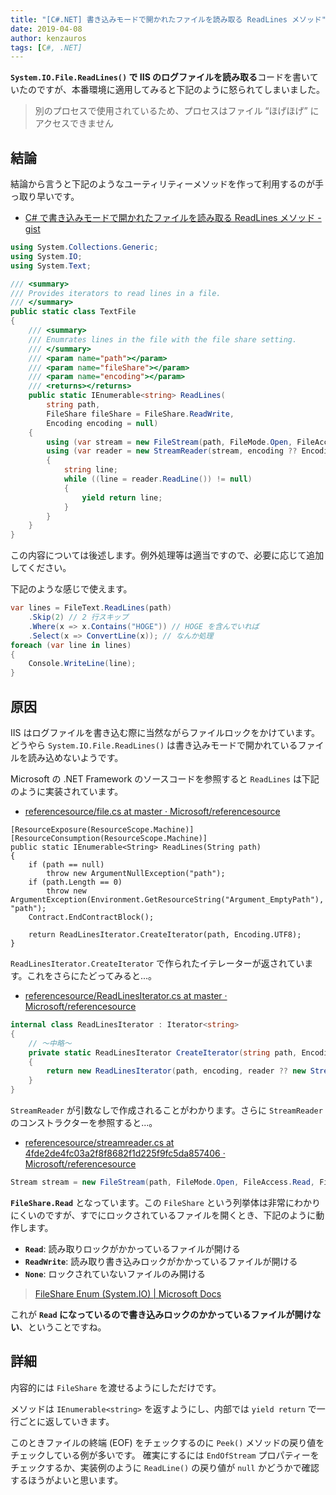 ```yaml
---
title: "[C#.NET] 書き込みモードで開かれたファイルを読み取る ReadLines メソッド"
date: 2019-04-08
author: kenzauros
tags: [C#, .NET]
---
```


**`System.IO.File.ReadLines()` で IIS のログファイルを読み取る**コードを書いていたのですが、本番環境に適用してみると下記のように怒られてしまいました。

> 別のプロセスで使用されているため、プロセスはファイル “ほげほげ” にアクセスできません

## 結論

結論から言うと下記のようなユーティリティーメソッドを作って利用するのが手っ取り早いです。

- [C# で書き込みモードで開かれたファイルを読み取る ReadLines メソッド - gist](https://gist.github.com/kenzauros/3a5345dc40cfc1deeae4d6fc631a059a)

```cs
using System.Collections.Generic;
using System.IO;
using System.Text;

/// <summary>
/// Provides iterators to read lines in a file.
/// </summary>
public static class TextFile
{
    /// <summary>
    /// Enumrates lines in the file with the file share setting.
    /// </summary>
    /// <param name="path"></param>
    /// <param name="fileShare"></param>
    /// <param name="encoding"></param>
    /// <returns></returns>
    public static IEnumerable<string> ReadLines(
        string path,
        FileShare fileShare = FileShare.ReadWrite,
        Encoding encoding = null)
    {
        using (var stream = new FileStream(path, FileMode.Open, FileAccess.Read, fileShare))
        using (var reader = new StreamReader(stream, encoding ?? Encoding.UTF8))
        {
            string line;
            while ((line = reader.ReadLine()) != null)
            {
                yield return line;
            }
        }
    }
}
```

この内容については後述します。例外処理等は適当ですので、必要に応じて追加してください。

下記のような感じで使えます。

```cs
var lines = FileText.ReadLines(path)
    .Skip(2) // 2 行スキップ
    .Where(x => x.Contains("HOGE")) // HOGE を含んでいれば
    .Select(x => ConvertLine(x)); // なんか処理
foreach (var line in lines)
{
    Console.WriteLine(line);
}
```

## 原因

IIS はログファイルを書き込む際に当然ながらファイルロックをかけています。どうやら `System.IO.File.ReadLines()` は書き込みモードで開かれているファイルを読み込めないようです。

Microsoft の .NET Framework のソースコードを参照すると `ReadLines` は下記のように実装されています。

- [referencesource/file.cs at master · Microsoft/referencesource](https://github.com/Microsoft/referencesource/blob/4fde2de4fc03a2f8f8682f1d225f9fc5da857406/mscorlib/system/io/file.cs#L1033)

```
[ResourceExposure(ResourceScope.Machine)]
[ResourceConsumption(ResourceScope.Machine)]
public static IEnumerable<String> ReadLines(String path)
{
	if (path == null)
		throw new ArgumentNullException("path");
	if (path.Length == 0)
		throw new ArgumentException(Environment.GetResourceString("Argument_EmptyPath"), "path");
	Contract.EndContractBlock();

	return ReadLinesIterator.CreateIterator(path, Encoding.UTF8);
}
```

`ReadLinesIterator.CreateIterator` で作られたイテレーターが返されています。これをさらにたどってみると...。

- [referencesource/ReadLinesIterator.cs at master · Microsoft/referencesource](https://github.com/Microsoft/referencesource/blob/master/mscorlib/system/io/ReadLinesIterator.cs)

```cs
internal class ReadLinesIterator : Iterator<string>
{
    // ～中略～
    private static ReadLinesIterator CreateIterator(string path, Encoding encoding, StreamReader reader)
    {
        return new ReadLinesIterator(path, encoding, reader ?? new StreamReader(path, encoding));
    }
}
```

`StreamReader` が引数なしで作成されることがわかります。さらに `StreamReader` のコンストラクターを参照すると...。

- [referencesource/streamreader.cs at 4fde2de4fc03a2f8f8682f1d225f9fc5da857406 · Microsoft/referencesource](https://github.com/Microsoft/referencesource/blob/4fde2de4fc03a2f8f8682f1d225f9fc5da857406/mscorlib/system/io/streamreader.cs#L240)

```cs
Stream stream = new FileStream(path, FileMode.Open, FileAccess.Read, FileShare.Read, DefaultFileStreamBufferSize, FileOptions.SequentialScan, Path.GetFileName(path), false, false, checkHost);
```

**`FileShare.Read`** となっています。この `FileShare` という列挙体は非常にわかりにくいのですが、すでにロックされているファイルを開くとき、下記のように動作します。

- **`Read`**: 読み取りロックがかかっているファイルが開ける
- **`ReadWrite`**: 読み取り書き込みロックがかかっているファイルが開ける
- **`None`**: ロックされていないファイルのみ開ける

> [FileShare Enum (System.IO) | Microsoft Docs](https://docs.microsoft.com/ja-jp/dotnet/api/system.io.fileshare?view=netframework-4.7.2)

これが **`Read` になっているので書き込みロックのかかっているファイルが開けない**、ということですね。

## 詳細

内容的には `FileShare` を渡せるようにしただけです。

メソッドは `IEnumerable<string>` を返すようにし、内部では `yield return` で一行ごとに返していきます。

このときファイルの終端 (EOF) をチェックするのに `Peek()` メソッドの戻り値をチェックしている例が多いです。
確実にするには `EndOfStream` プロパティーをチェックするか、実装例のように `ReadLine()` の戻り値が `null` かどうかで確認するほうがよいと思います。
